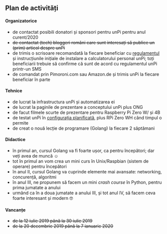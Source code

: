 ## Plan de activități

#### Organizatorice

- de contactat posibili donatori și sponsori pentru unPi pentru anul curent/2020
- ~~de contactat (tech) bloggeri români care sunt interesați să publice un (prim) articol despre unPi~~
- de trimis o scrisoare recomandată la fiecare beneficiar cu [regulamentul](https://www.unpi.ro/regulament) și instrucțiunile inițiale de instalare a calculatorului personal unPi; toți beneficiarii trebuie să confirme că sunt de acord cu regulamentul unPi printr-un SMS
- de comandat prin Pimoroni.com sau Amazon.de și trimis unPi la fiecare beneficiar în parte

#### Tehnice

- de lucrat la infrastructura unPi și automatizarea ei
- de lucrat la paginile de prezentare a conceptului unPi plus ONG
- de facut filmele scurte de prezentare pentru Raspberry Pi Zero W/ și 4B
- de testat unPi în [configurația planificată](http://spec.unpi.ro/), plus RPi Zero WH când timpul o permite
- de creat o nouă lecție de programare (Golang) la fiecare 2 săptămani

#### Didactice

- în primul an, cursul Golang va fi foarte ușor, ca pentru începători; dar veți avea de muncă ☺️
- tot în primul an vom crea un mini curs în Unix/Raspbian (sistem de operare) pentru începători
- în anul II, cursul Golang va cuprinde elemente mai avansate: networking, concurență, algoritmi
- în anul III, ne propunem să facem un mini _crash course_ în Python, pentru prima jumatate a anului
- urmând ca în a doua jumatate a anului III, și tot anul IV, să facem ceva foarte interesant și modern 🤓

#### Vancanțe

- ~~de la 12 iulie 2019 până la 30 iulie 2019~~
- ~~de la 20 decembrie 2019 până la 7 ianuarie 2020~~
